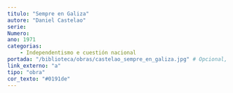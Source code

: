 ```yaml
---
titulo: "Sempre en Galiza"
autore: "Daniel Castelao"
serie:
Numero:
ano: 1971
categorias:
    - Independentismo e cuestión nacional
portada: "/biblioteca/obras/castelao_sempre_en_galiza.jpg" # Opcional, imaxe da portada
link_externo: "a"
tipo: "obra"
cor_texto: "#0191de"
---
```

